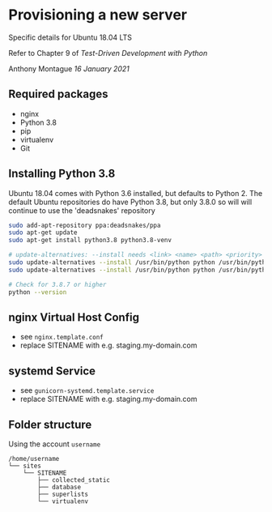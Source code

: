 <!-- cSpell:ignore mkdbuttons, nsdname, ostc -->
<!-- cSpell:words Elspeth, vnet, nics, mkdir,  -->
<!-- cSpell:enableCompoundWords -->

# Provisioning a new server

Specific details for Ubuntu 18.04 LTS

Refer to Chapter 9 of _Test-Driven Development with Python_

Anthony Montague _16 January 2021_

## Required packages

* nginx
* Python 3.8
* pip
* virtualenv
* Git

## Installing Python 3.8

Ubuntu 18.04 comes with Python 3.6 installed, but defaults to Python 2.
The default Ubuntu repositories do have Python 3.8, but only 3.8.0 so will
will continue to use the 'deadsnakes' repository

```bash
sudo add-apt-repository ppa:deadsnakes/ppa
sudo apt-get update
sudo apt-get install python3.8 python3.8-venv

# update-alternatives: --install needs <link> <name> <path> <priority>
sudo update-alternatives --install /usr/bin/python python /usr/bin/python3.6 100
sudo update-alternatives --install /usr/bin/python python /usr/bin/python3.8 200

# Check for 3.8.7 or higher
python --version
```

## nginx Virtual Host Config

* see `nginx.template.conf`
* replace SITENAME with e.g. staging.my-domain.com

## systemd Service

* see `gunicorn-systemd.template.service`
* replace SITENAME with e.g. staging.my-domain.com

## Folder structure

Using the account `username`

```
/home/username
└── sites
    └── SITENAME
        ├── collected_static
        ├── database
        ├── superlists
        └── virtualenv
 ```
